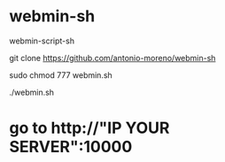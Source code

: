 # **webmin-sh**

webmin-script-sh

git clone https://github.com/antonio-moreno/webmin-sh

sudo chmod 777 webmin.sh

./webmin.sh

# **go to http://"IP YOUR SERVER":10000**
